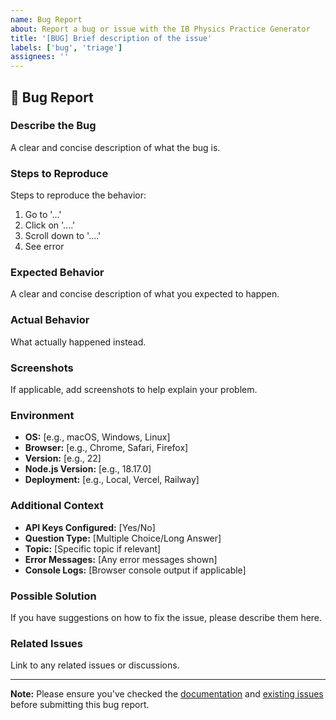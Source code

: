 ```yaml
---
name: Bug Report
about: Report a bug or issue with the IB Physics Practice Generator
title: '[BUG] Brief description of the issue'
labels: ['bug', 'triage']
assignees: ''
---
```


## 🐛 Bug Report

### Describe the Bug
A clear and concise description of what the bug is.

### Steps to Reproduce
Steps to reproduce the behavior:
1. Go to '...'
2. Click on '....'
3. Scroll down to '....'
4. See error

### Expected Behavior
A clear and concise description of what you expected to happen.

### Actual Behavior
What actually happened instead.

### Screenshots
If applicable, add screenshots to help explain your problem.

### Environment
- **OS:** [e.g., macOS, Windows, Linux]
- **Browser:** [e.g., Chrome, Safari, Firefox]
- **Version:** [e.g., 22]
- **Node.js Version:** [e.g., 18.17.0]
- **Deployment:** [e.g., Local, Vercel, Railway]

### Additional Context
- **API Keys Configured:** [Yes/No]
- **Question Type:** [Multiple Choice/Long Answer]
- **Topic:** [Specific topic if relevant]
- **Error Messages:** [Any error messages shown]
- **Console Logs:** [Browser console output if applicable]

### Possible Solution
If you have suggestions on how to fix the issue, please describe them here.

### Related Issues
Link to any related issues or discussions.

---

**Note:** Please ensure you've checked the [documentation](https://github.com/your-username/ib-physics-practice-generator/tree/main/docs) and [existing issues](https://github.com/your-username/ib-physics-practice-generator/issues) before submitting this bug report.